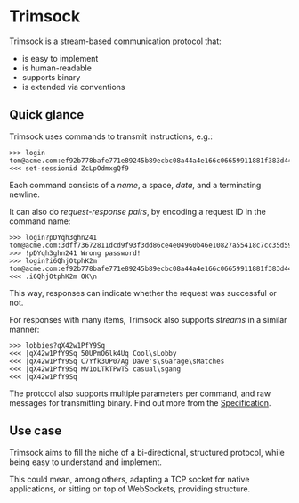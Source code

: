 # Trimsock

Trimsock is a stream-based communication protocol that:

* is easy to implement
* is human-readable
* supports binary
* is extended via conventions

## Quick glance

Trimsock uses commands to transmit instructions, e.g.:

```
>>> login tom@acme.com:ef92b778bafe771e89245b89ecbc08a44a4e166c06659911881f383d4473e94f
<<< set-sessionid ZcLpOdmxgQf9
```

Each command consists of a *name*, a space, *data*, and a terminating newline.

It can also do *request-response pairs*, by encoding a request ID in the command name:

```
>>> login?pDYqh3ghn241 tom@acme.com:3dff73672811dcd9f93f3dd86ce4e04960b46e10827a55418c7cc35d596e9662\n
>>> !pDYqh3ghn241 Wrong password!
>>> login?i6QhjOtphK2m tom@acme.com:ef92b778bafe771e89245b89ecbc08a44a4e166c06659911881f383d4473e94f\n
<<< .i6QhjOtphK2m OK\n
```

This way, responses can indicate whether the request was successful or not.

For responses with many items, Trimsock also supports *streams* in a similar manner:

```
>>> lobbies?qX42w1PfY9Sq
<<< |qX42w1PfY9Sq 50UPmO6lk4Uq Cool\sLobby
<<< |qX42w1PfY9Sq C7Yfk3UP07Ag Dave's\sGarage\sMatches
<<< |qX42w1PfY9Sq MV1oLTkTPwTS casual\sgang
<<< |qX42w1PfY9Sq 
```

The protocol also supports multiple parameters per command, and raw messages
for transmitting binary. Find out more from the
[Specification].

## Use case

Trimsock aims to fill the niche of a bi-directional, structured protocol, while
being easy to understand and implement.

This could mean, among others, adapting a TCP socket for native applications,
or sitting on top of WebSockets, providing structure.


[Specification]: #
